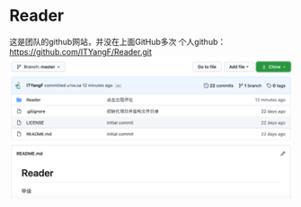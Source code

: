 # Reader
这是团队的github网站，并没在上面GitHub多次
个人github：https://github.com/ITYangF/Reader.git
![Image text](https://github.com/Reader6/iosReader/blob/master/image.png)



